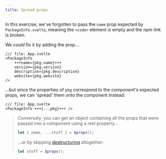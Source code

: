 ```yaml
---
title: Spread props
---
```


In this exercise, we've forgotten to pass the `name` prop expected by `PackageInfo.svelte`, meaning the `<code>` element is empty and the npm link is broken.

We _could_ fix it by adding the prop...

```svelte
/// file: App.svelte
<PackageInfo
	+++name={pkg.name}+++
	version={pkg.version}
	description={pkg.description}
	website={pkg.website}
/>
```

...but since the properties of `pkg` correspond to the component's expected props, we can 'spread' them onto the component instead:

```svelte
/// file: App.svelte
<PackageInfo +++{...pkg}+++ />
```

> Conversely, you can get an object containing all the props that were passed into a component using a rest property...
>
> ```js
> let { name, ...stuff } = $props();
> ```
>
> ...or by skipping [destructuring](https://developer.mozilla.org/en-US/docs/Web/JavaScript/Reference/Operators/Destructuring_assignment) altogether:
>
> ```js
> let stuff = $props();
> ```
